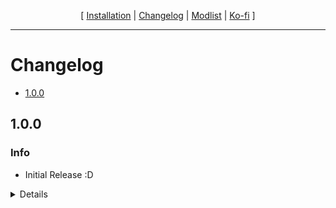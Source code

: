 

<p align="center">
  [  <a href="https://github.com/Oghma-Infinium/Ascensio/blob/main/README.md">Installation</a> |
  <a href="https://github.com/Oghma-Infinium/Ascensio/blob/main/CHANGELOG.md">Changelog</a> |
  <a href="LINK">Modlist</a> |
  <a href="https://ko-fi.com/beangas">Ko-fi</a> ]
</p>

---

# Changelog


  - [1.0.0](#100)


## 1.0.0

### Info

 - Initial Release :D

<Details>

### Added

 - mods!

### Removed

 - mods?
</Details>